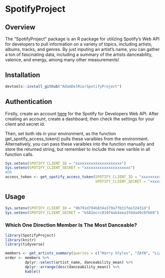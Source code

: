 
<!-- README.md is generated from README.Rmd. Please edit that file -->

# SpotifyProject

## Overview

The “SpotifyProject” package is an R package for utilizing Spotify’s Web
API for developers to pull information on a variety of topics, including
artists, albums, tracks, and genres. By just inputing an artist’s name,
you can gather a ton of fascinating data, including a summary of the
artists danceability, valence, and energy, among many other
measurements!

## Installation

``` r
devtools::install_github("AdamDelRio/SpotifyProject")
```

## Authentication

Firstly, create an account
[here](https://developer.spotify.com/my-applications/#!/applications)
for the Spotify for Developers Web API. After creating an account,
create a dashboard, then check the settings for your client and secret
id.

Then, set both ids in your environment, as the function
get_spotify_access_token() pulls these varaibles from the environment.
Alternatively, you can pass these varaibles into the function manually
and store the returned string, but remember to include this new varible
in all function calls.

``` r
Sys.setenv(SPOTIFY_CLIENT_ID = "xxxxxxxxxxxxxxxxxxxxx")
Sys.setenv(SPOTIFY_CLIENT_SECRET = "xxxxxxxxxxxxxxxxxxxxx")
#OR
access_token <- get_spotify_access_token(SPOTIFY_CLIENT_ID = "xxxxxxxxxxxxxxxxxxxxx", 
                                         SPOTIFY_CLIENT_SECRET = "xxxxxxxxxxxxxxxxxxxxx")
```

## Usage

``` r
Sys.setenv(SPOTIFY_CLIENT_ID = "9b791d794b834a379a7fb31fee32431d")
Sys.setenv(SPOTIFY_CLIENT_SECRET = "b582eccc019f4ab4aea3fdda49c0fb69")
```

### Which One Direction Member Is The Most Danceable?

``` r
library(SpotifyProject)
library(knitr)
library(tidyverse)
```

``` r
members <- get_artists_summary(queries = c("Harry Styles", "ZAYN", "Liam Payne", "Niall Horan", "Louis Tomlinson"))
order <- members %>%
         dplyr::select(artist_name, danceability_mean) %>% 
         dplyr::arrange(desc(danceability_mean)) %>%
         kable()
```
